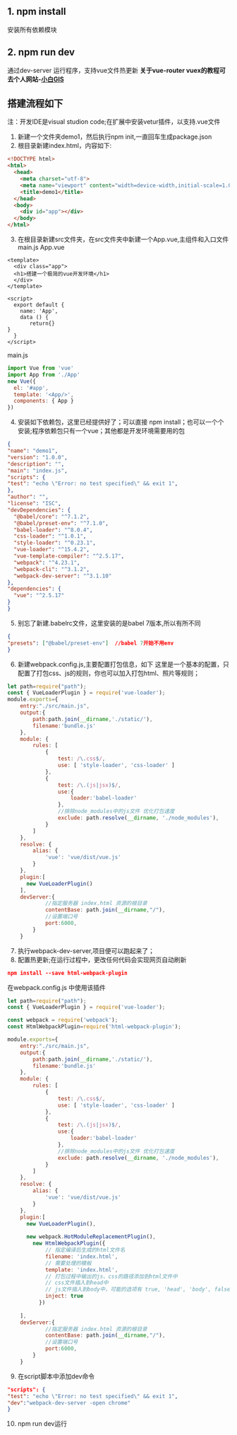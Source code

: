 
## 1. npm install
安装所有依赖模块
## 2. npm run dev
通过dev-server 运行程序，支持vue文件热更新
**关于vue-router vuex的教程可去个人网站-[小白GIS](http://www.xiaobaigis.com/Home/Index/VUE)**

## 搭建流程如下
注：开发IDE是visual studion code;在扩展中安装vetur插件，以支持.vue文件

1. 新建一个文件夹demo1，然后执行npm init,一直回车生成package.json
2. 根目录新建index.html，内容如下:
``` html
<!DOCTYPE html>
<html>
  <head>
    <meta charset="utf-8">
    <meta name="viewport" content="width=device-width,initial-scale=1.0">
    <title>demo1</title>
  </head>
  <body>
    <div id="app"></div>
  </body>
</html>

```
3. 在根目录新建src文件夹，在src文件夹中新建一个App.vue,主组件和入口文件main.js
App.vue
``` vue
<template>
  <div class="app">
  <h1>搭建一个极简的vue开发环境</h1>
  </div>
</template>

<script>
  export default {
    name: 'App',
    data () {
       return{}
}
  }
</script>

```

main.js
``` javascript
import Vue from 'vue'
import App from './App'
new Vue({
  el: '#app',
  template: '<App/>',
  components: { App }
})

```
4. 安装如下依赖包，这里已经提供好了；可以直接 npm install；也可以一个个安装;程序依赖包只有一个vue；其他都是开发环境需要用的包

``` json
{
"name": "demo1",
"version": "1.0.0",
"description": "",
"main": "index.js",
"scripts": {
"test": "echo \"Error: no test specified\" && exit 1",
},
"author": "",
"license": "ISC",
"devDependencies": {
  "@babel/core": "^7.1.2",
  "@babel/preset-env": "^7.1.0",
  "babel-loader": "^8.0.4",
  "css-loader": "^1.0.1",
  "style-loader": "^0.23.1",
  "vue-loader": "^15.4.2",
  "vue-template-compiler": "^2.5.17",
  "webpack": "^4.23.1",
  "webpack-cli": "^3.1.2",
  "webpack-dev-server": "^3.1.10"
},
"dependencies": {
  "vue": "^2.5.17"
}
}
```
5. 别忘了新建.babelrc文件，这里安装的是babel 7版本,所以有所不同
``` json
{
"presets": ["@babel/preset-env"]  //babel 7开始不用env
}
```
6. 新建webpack.config.js,主要配置打包信息，如下
这里是一个基本的配置，只配置了打包css、js的规则，你也可以加入打包html、照片等规则；

``` javascript
let path=require("path");
const { VueLoaderPlugin } = require('vue-loader');
module.exports={
    entry:"./src/main.js",
    output:{
        path:path.join(__dirname,'./static/'),
        filename:'bundle.js'
    },
    module: {
        rules: [
            {
                test: /\.css$/,
                use: [ 'style-loader', 'css-loader' ]
            },
            {
                test: /\.(js|jsx)$/,
                use:{
                    loader:'babel-loader'
                },
                //排除node_modules中的js文件 优化打包速度
                exclude: path.resolve(__dirname, './node_modules'),          
            }
        ]
    },
    resolve: {
        alias: {
            'vue': 'vue/dist/vue.js'
        }
    },
    plugin:[
      new VueLoaderPlugin()
    ],
    devServer:{
            //指定服务器 index.html 资源的根目录
            contentBase: path.join(__dirname,"/"),
            //设置端口号
            port:6000,   
        }
    }
```
7. 执行webpack-dev-server,项目便可以跑起来了；
8. 配置热更新;在运行过程中，更改任何代码会实现网页自动刷新
``` json
npm install --save html-webpack-plugin
```
 在webpack.config.js 中使用该插件
``` javascript
let path=require("path");
const { VueLoaderPlugin } = require('vue-loader');

const webpack = require('webpack');
const HtmlWebpackPlugin=require('html-webpack-plugin');

module.exports={
    entry:"./src/main.js",
    output:{
        path:path.join(__dirname,'./static/'),
        filename:'bundle.js'
    },
    module: {
        rules: [
            {
                test: /\.css$/,
                use: [ 'style-loader', 'css-loader' ]
            },
            {
                test: /\.(js|jsx)$/,
                use:{
                    loader:'babel-loader'
                },
                //排除node_modules中的js文件 优化打包速度
                exclude: path.resolve(__dirname, './node_modules'),          
            }
        ]
    },
    resolve: {
        alias: {
            'vue': 'vue/dist/vue.js'
        }
    },
    plugin:[
      new VueLoaderPlugin(),
      
      new webpack.HotModuleReplacementPlugin(),
        new HtmlWebpackPlugin({
            // 指定编译后生成的html文件名
            filename: 'index.html',
            // 需要处理的模板
            template: 'index.html',
            // 打包过程中输出的js、css的路径添加到html文件中
            // css文件插入到head中
            // js文件插入到body中，可能的选项有 true, 'head', 'body', false
            inject: true
          })
          
    ],
    devServer:{
            //指定服务器 index.html 资源的根目录
            contentBase: path.join(__dirname,"/"),
            //设置端口号
            port:6000,   
        }
    }
```
9. 在script脚本中添加dev命令
``` json
"scripts": {
"test": "echo \"Error: no test specified\" && exit 1",
"dev":"webpack-dev-server -open chrome"
}
```
10. npm run dev运行
